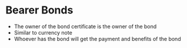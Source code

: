 # Bearer Bonds

- The owner of the bond certificate is the owner of the bond
- Similar to currency note
- Whoever has the bond will get the payment and benefits of the bond
